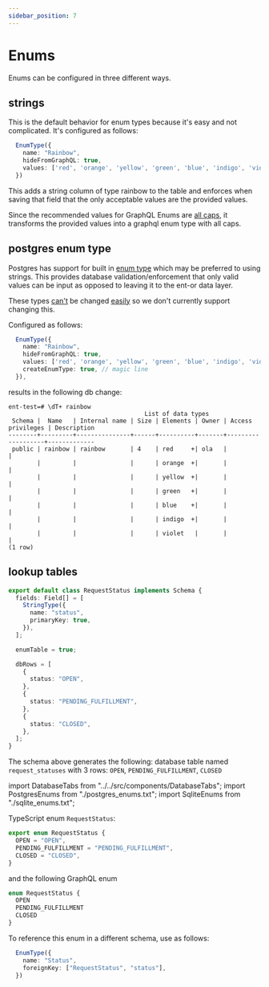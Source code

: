 ```yaml
---
sidebar_position: 7
---
```


# Enums

Enums can be configured in three different ways.

## strings

This is the default behavior for enum types because it's easy and not complicated. It's configured as follows:

```ts
  EnumType({
    name: "Rainbow",
    hideFromGraphQL: true,
    values: ['red', 'orange', 'yellow', 'green', 'blue', 'indigo', 'violet'],
  })
```

This adds a string column of type rainbow to the table and enforces when saving that field that the only acceptable values are the provided values.

Since the recommended values for GraphQL Enums are [all caps](http://spec.graphql.org/draft/#sec-Enum-Value), it transforms the provided values into a graphql enum type with all caps.

## postgres enum type

Postgres has support for built in [enum type](https://www.postgresql.org/docs/9.1/datatype-enum.html) which may be preferred to using strings. This provides database validation/enforcement that only valid values can be input as opposed to leaving it to the ent-or data layer.

These types [can't](https://github.com/lolopinto/ent/pull/113) be changed [easily](https://github.com/lolopinto/ent/pull/120) so we don't currently support changing this.

Configured as follows:

```ts
  EnumType({
    name: "Rainbow",
    hideFromGraphQL: true,
    values: ['red', 'orange', 'yellow', 'green', 'blue', 'indigo', 'violet'],
    createEnumType: true, // magic line 
  }),
```

results in the following db change:

```db
ent-test=# \dT+ rainbow
                                      List of data types
 Schema |  Name   | Internal name | Size | Elements | Owner | Access privileges | Description 
--------+---------+---------------+------+----------+-------+-------------------+-------------
 public | rainbow | rainbow       | 4    | red     +| ola   |                   | 
        |         |               |      | orange  +|       |                   | 
        |         |               |      | yellow  +|       |                   | 
        |         |               |      | green   +|       |                   | 
        |         |               |      | blue    +|       |                   | 
        |         |               |      | indigo  +|       |                   | 
        |         |               |      | violet   |       |                   | 
(1 row)
```

## lookup tables

```ts title="src/schema/request_status.ts"
export default class RequestStatus implements Schema {
  fields: Field[] = [
    StringType({
      name: "status",
      primaryKey: true,
    }),
  ];

  enumTable = true;

  dbRows = [
    {
      status: "OPEN",
    },
    {
      status: "PENDING_FULFILLMENT",
    },
    {
      status: "CLOSED",
    },
  ];
}
```

The schema above generates the following:
database table named `request_statuses` with 3 rows: `OPEN`, `PENDING_FULFILLMENT`, `CLOSED`

import DatabaseTabs from "../../src/components/DatabaseTabs";
import PostgresEnums from "./postgres_enums.txt";
import SqliteEnums from "./sqlite_enums.txt";

<DatabaseTabs postgres={PostgresEnums} sqlite={SqliteEnums} />

TypeScript enum `RequestStatus`:

```ts
export enum RequestStatus {
  OPEN = "OPEN",
  PENDING_FULFILLMENT = "PENDING_FULFILLMENT",
  CLOSED = "CLOSED",
}
```

and the following GraphQL enum

```graphql
enum RequestStatus {
  OPEN
  PENDING_FULFILLMENT
  CLOSED
}
```

To reference this enum in a different schema, use as follows:

```ts
  EnumType({
    name: "Status",
    foreignKey: ["RequestStatus", "status"],
  })
```
